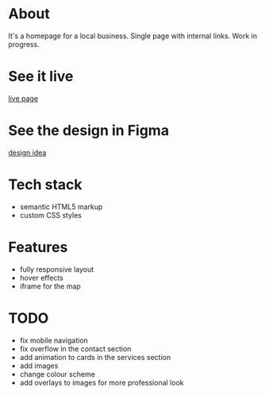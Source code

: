# About

It's a homepage for a local business. Single page with internal links.
Work in progress.

# See it live
[live page](https://witchdevelops.github.io/Massage-studio-masaz-mistrza/)

# See the design in Figma
[design idea](https://www.figma.com/file/RVTy9YZKnkGH3eX9DqTsbj/Massage?node-id=0%3A1&t=BYu1UF8ZLoMBGM5H-1)


# Tech stack
* semantic HTML5 markup
* custom CSS styles

# Features
* fully responsive layout
* hover effects
* iframe for the map

# TODO
* fix mobile navigation
* fix overflow in the contact section
* add animation to cards in the services section
* add images
* change colour scheme
* add overlays to images for more professional look
